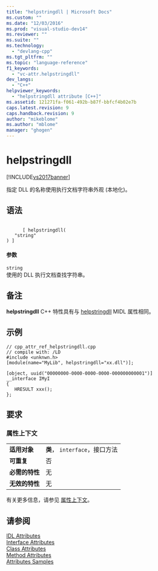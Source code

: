 ```yaml
---
title: "helpstringdll | Microsoft Docs"
ms.custom: ""
ms.date: "12/03/2016"
ms.prod: "visual-studio-dev14"
ms.reviewer: ""
ms.suite: ""
ms.technology: 
  - "devlang-cpp"
ms.tgt_pltfrm: ""
ms.topic: "language-reference"
f1_keywords: 
  - "vc-attr.helpstringdll"
dev_langs: 
  - "C++"
helpviewer_keywords: 
  - "helpstringdll attribute [C++]"
ms.assetid: 121271fa-f061-492b-b87f-bbfcf4b02e7b
caps.latest.revision: 9
caps.handback.revision: 9
author: "mikeblome"
ms.author: "mblome"
manager: "ghogen"
---
```

# helpstringdll
[!INCLUDE[vs2017banner](../assembler/inline/includes/vs2017banner.md)]

指定 DLL 的名称使用执行文档字符串外观 \(本地化\)。  
  
## 语法  
  
```  
  
      [ helpstringdll(  
   "string"  
) ]  
```  
  
#### 参数  
 `string`  
 使用的 DLL 执行文档查找字符串。  
  
## 备注  
 **helpstringdll** C\+\+ 特性具有与 [helpstringdll](http://msdn.microsoft.com/library/windows/desktop/aa366860) MIDL 属性相同。  
  
## 示例  
  
```  
// cpp_attr_ref_helpstringdll.cpp  
// compile with: /LD  
#include <unknwn.h>  
[module(name="MyLib", helpstringdll="xx.dll")];  
  
[object, uuid("00000000-0000-0000-0000-000000000001")]  
__interface IMyI   
{  
   HRESULT xxx();  
};  
```  
  
## 要求  
  
### 属性上下文  
  
|||  
|-|-|  
|**适用对象**|**类**， `interface`，接口方法|  
|**可重复**|否|  
|**必需的特性**|无|  
|**无效的特性**|无|  
  
 有关更多信息，请参见 [属性上下文](../windows/attribute-contexts.md)。  
  
## 请参阅  
 [IDL Attributes](../windows/idl-attributes.md)   
 [Interface Attributes](../windows/interface-attributes.md)   
 [Class Attributes](../windows/class-attributes.md)   
 [Method Attributes](../windows/method-attributes.md)   
 [Attributes Samples](http://msdn.microsoft.com/zh-cn/558ebdb2-082f-44dc-b442-d8d33bf7bdb8)